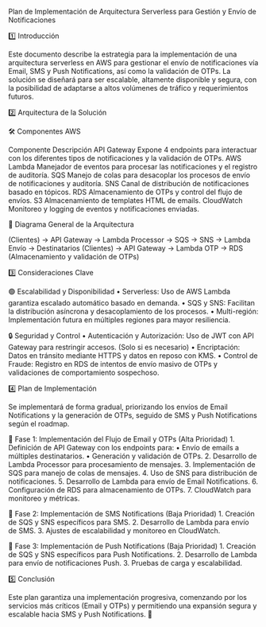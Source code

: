 Plan de Implementación de Arquitectura Serverless para Gestión y Envío de Notificaciones

1️⃣ Introducción

Este documento describe la estrategia para la implementación de una arquitectura serverless en AWS para gestionar el envío de notificaciones vía Email, SMS y Push Notifications, así como la validación de OTPs. La solución se diseñará para ser escalable, altamente disponible y segura, con la posibilidad de adaptarse a altos volúmenes de tráfico y requerimientos futuros.

2️⃣ Arquitectura de la Solución

🛠️ Componentes AWS

Componente	Descripción
API Gateway	Expone 4 endpoints para interactuar con los diferentes tipos de notificaciones y la validación de OTPs.
AWS Lambda	Manejador de eventos para procesar las notificaciones y el registro de auditoría.
SQS	Manejo de colas para desacoplar los procesos de envío de notificaciones y auditoría.
SNS	Canal de distribución de notificaciones basado en tópicos.
RDS	Almacenamiento de OTPs y control del flujo de envíos.
S3	Almacenamiento de templates HTML de emails.
CloudWatch	Monitoreo y logging de eventos y notificaciones enviadas.

📌 Diagrama General de la Arquitectura

(Clientes) → API Gateway → Lambda Processor → SQS → SNS → Lambda Envío → Destinatarios
(Clientes) → API Gateway → Lambda OTP → RDS (Almacenamiento y validación de OTPs)

3️⃣ Consideraciones Clave

🟢 Escalabilidad y Disponibilidad
	•	Serverless: Uso de AWS Lambda garantiza escalado automático basado en demanda.
	•	SQS y SNS: Facilitan la distribución asíncrona y desacoplamiento de los procesos.
	•	Multi-región: Implementación futura en múltiples regiones para mayor resiliencia.

🔒 Seguridad y Control
	•	Autenticación y Autorización: Uso de JWT con API Gateway para restringir accesos. (Solo si es necesario)
	•	Encriptación: Datos en tránsito mediante HTTPS y datos en reposo con KMS.
	•	Control de Fraude: Registro en RDS de intentos de envío masivo de OTPs y validaciones de comportamiento sospechoso.

4️⃣ Plan de Implementación

Se implementará de forma gradual, priorizando los envíos de Email Notifications y la generación de OTPs, seguido de SMS y Push Notifications según el roadmap.

🚀 Fase 1: Implementación del Flujo de Email y OTPs (Alta Prioridad)
	1.	Definición de API Gateway con los endpoints para:
	•	Envío de emails a múltiples destinatarios.
	•	Generación y validación de OTPs.
	2.	Desarrollo de Lambda Processor para procesamiento de mensajes.
	3.	Implementación de SQS para manejo de colas de mensajes.
	4.	Uso de SNS para distribución de notificaciones.
	5.	Desarrollo de Lambda para envío de Email Notifications.
	6.	Configuración de RDS para almacenamiento de OTPs.
	7.	CloudWatch para monitoreo y métricas.

📩 Fase 2: Implementación de SMS Notifications (Baja Prioridad)
	1.	Creación de SQS y SNS específicos para SMS.
	2.	Desarrollo de Lambda para envío de SMS.
	3.	Ajustes de escalabilidad y monitoreo en CloudWatch.

📲 Fase 3: Implementación de Push Notifications (Baja Prioridad)
	1.	Creación de SQS y SNS específicos para Push Notifications.
	2.	Desarrollo de Lambda para envío de notificaciones Push.
	3.	Pruebas de carga y escalabilidad.

5️⃣ Conclusión

Este plan garantiza una implementación progresiva, comenzando por los servicios más críticos (Email y OTPs) y permitiendo una expansión segura y escalable hacia SMS y Push Notifications. 🚀